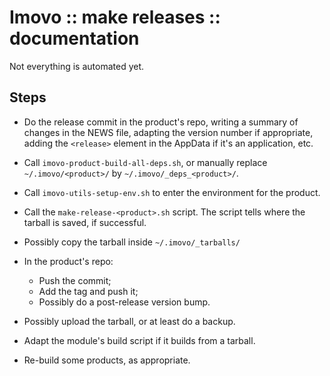Imovo :: make releases :: documentation
=======================================

Not everything is automated yet.

Steps
-----

- Do the release commit in the product's repo, writing a summary of changes in
  the NEWS file, adapting the version number if appropriate, adding the
  `<release>` element in the AppData if it's an application, etc.

- Call `imovo-product-build-all-deps.sh`,
  or manually replace `~/.imovo/<product>/` by `~/.imovo/_deps_<product>/`.

- Call `imovo-utils-setup-env.sh` to enter the environment for the product.

- Call the `make-release-<product>.sh` script.
  The script tells where the tarball is saved, if successful.

- Possibly copy the tarball inside `~/.imovo/_tarballs/`

- In the product's repo:
  - Push the commit;
  - Add the tag and push it;
  - Possibly do a post-release version bump.

- Possibly upload the tarball, or at least do a backup.

- Adapt the module's build script if it builds from a tarball.

- Re-build some products, as appropriate.
